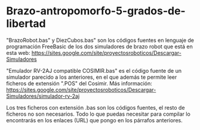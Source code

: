 # Brazo-antropomorfo-5-grados-de-libertad

"BrazoRobot.bas" y DiezCubos.bas" son los códigos fuentes en lenguaje de programación FreeBasic de los dos simuladores de brazo robot que está en esta web: https://sites.google.com/site/proyectosroboticos/Descargar-Simuladores

"Emulador RV-2AJ compatible COSIMIR.bas" es el código fuente de un simulador parecido a los anteriores, en el que además te permite leer ficheros de extensión ".POS" del Cosimir. Más información: https://sites.google.com/site/proyectosroboticos/Descargar-Simuladores/simulador-rv-2aj

Los tres ficheros con extensión .bas son los códigos fuentes, el resto de ficheros no son necesarios. Todo lo que puedas necesitar para compilar lo encontrarás en los enlaces (URL) que pongo en los párrafos anteriores.
